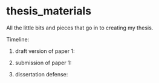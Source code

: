 thesis_materials
================

All the little bits and pieces that go in to creating my thesis.


Timeline:

1) draft version of paper 1: 

2) submission of paper 1: 

3) dissertation defense: 
